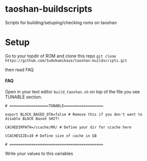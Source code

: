 # taoshan-buildscripts
Scripts for building/setuping/checking roms on taoshan

# Setup
Go to your topdir of ROM and clone this repo
`git clone https://github.com/Sudokamikaze/taoshan-buildscripts.git`

then read FAQ

#### FAQ

Open in your text editor `build_taoshan.sh` on top of the file you see TUNABLE section.

`# ==================TUNABLE==================`

`export BLOCK_BASED_OTA=false # Remove this if you don't want to disable BLOCK Based SHIT!`

`CACHEDIRPATH=/ccache/RR/ # Define your dir for ccache here`

`CCACHESIZE=10 # Define size of cache in GB`

`# ===========================================`


Write your values to this variables
